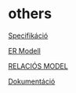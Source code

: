 # others
[Specifikáció](https://docs.google.com/document/d/1ohGNFzHn2EMIzBbNNRDW2UNS9r4VcXxK9z_02itB_2I/edit)

[ER Modell](https://drive.google.com/file/d/1kzsluwdJ_9LkgetG9lP3ey034pFHnXjv/view?usp=sharing)

[RELACIÓS MODEL](https://drive.google.com/file/d/1958r7hsQqoHH3eaM9mfZcsF498GBFop5/view?usp=share_link)

[Dokumentáció](https://github.com/14F-D/others/blob/main/Z%C3%A1r%C3%B3dolgozat%20feladatki%C3%ADr%C3%A1s.docx)
